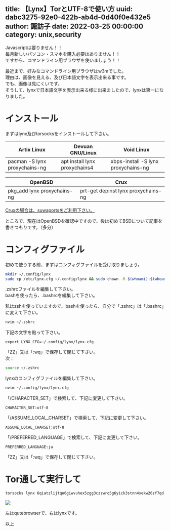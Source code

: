 title: 【Lynx】TorとUTF-8で使い方
uuid: dabc3275-92e0-422b-ab4d-0d40f0e432e5
author: 諏訪子
date: 2022-03-25 00:00:00
category: unix,security
----
Javascriptは要りません！！\
毎月新しいパソコン・スマホを購入必要はありません！！\
ですから、コマンドライン用ブラウザを使いましょう！！

最近まで、好みなコマンドライン用ブラウザはw3mでした。\
理由は、画像を見える、及び日本語文字を表示出来る事です。\
でも、画像は見にくいです。\
そうして、lynxで日本語文字を表示出来る様に出来ましたので、lynxは第一になりました。

# インストール

まずはlynx及びtorsocksをインストールして下さい。

|          Artix Linux          |        Devuan GNU/Linux       |              Void Linux             |
| ----------------------------- | ----------------------------- | ----------------------------------- |
| pacman -S lynx proxychains-ng | apt install lynx proxychains4 | xbps-install -S lynx proxychains-ng |

|           OpenBSD           |                 Crux                |
| --------------------------- | ----------------------------------- |
| pkg_add lynx proxychains-ng | prt-get depinst lynx proxychains-ng |

[Cruxの場合は、suwaportsをご利用下さい。](https://crux.ninja/portdb/collection/suwaports/)

ところで、現在はOpenBSDを確認中ですので、後は初めてBSDについて記事を書きつもりです。（多分）

# コンフィグファイル

初めて使うする前、まずはコンフィグファイルを受け取りましょう。

```sh
mkdir ~/.config/lynx
sudo cp /etc/lynx.cfg ~/.config/lynx && sudo chown -R $(whoami):$(whoami) ~/.config/lynx
```

.zshrcファイルを編集して下さい。\
bashを使ったら、.bashrcを編集して下さい。

私はzshを使っていますので、bashを使ったら、自分で「.zshrc」は「.bashrc」に変えて下さい。

```sh
nvim ~/.zshrc
```

下記の文字を貼って下さい。

```
export LYNX_CFG=~/.config/lynx/lynx.cfg
```

「ZZ」又は「:wq」で保存して閉じて下さい。\
次：

```sh
source ~/.zshrc
```

lynxのコンフィグファイルを編集して下さい。

```sh
nvim ~/.config/lynx/lynx.cfg
```

「/CHARACTER_SET」で検索して、下記に変更して下さい。

```
CHARACTER_SET:utf-8
```

「/ASSUME_LOCAL_CHARSET」で検索して、下記に変更して下さい。

```
ASSUME_LOCAL_CHARSET:utf-8
```

「/PREFERRED_LANGUAGE」で検索して、下記に変更して下さい。

```
PREFERRED_LANGUAGE:ja
```

「ZZ」又は「:wq」で保存して閉じて下さい。

# Tor通して実行して

```sh
torsocks lynx 6qiatzlijtqo6giwvuhex5zgg3czzwrq5g6yick3stnn4xekw26zf7qd.onion
```

[![](https://ass.technicalsuwako.moe/Screenshot_20220325_092848.png)](https://ass.technicalsuwako.moe/Screenshot_20220325_092848.png)

左はqutebrowserで、右はlynxです。

以上
